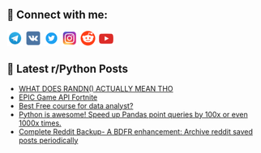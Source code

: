 ## 🔎 Connect with me:
[<img src="https://github.com/bullbesh/bullbesh/blob/main/images/Telegram.png" width="32" height="32" />](https://t.me/bullbesh)
[<img src="https://github.com/bullbesh/bullbesh/blob/main/images/VK.png" width="32" height="32" />](https://vk.com/bullbesh)
[<img src="https://github.com/bullbesh/bullbesh/blob/main/images/Twitter.png" width="32" height="32" />](https://twitter.com/bullbesh1)
[<img src="https://github.com/bullbesh/bullbesh/blob/main/images/Instagram.png" width="32" height="32" />](https://www.instagram.com/bullbesh)
[<img src="https://github.com/bullbesh/bullbesh/blob/main/images/Reddit.png" width="32" height="32" />](https://www.reddit.com/user/bullbesh)
[<img src="https://github.com/bullbesh/bullbesh/blob/main/images/YouTube.png" width="32" height="32" />](https://www.youtube.com/channel/UCtfjRs6uzgq5mfm8S06WTcg)

## 📕 Latest r/Python Posts
<!-- BLOG-POST-LIST:START -->
- [WHAT DOES RANDN&lpar;&rpar; ACTUALLY MEAN THO](https://www.reddit.com/r/Python/comments/1fxsfhr/what_does_randn_actually_mean_tho/)
- [EPIC Game API Fortnite](https://www.reddit.com/r/Python/comments/1fxmip1/epic_game_api_fortnite/)
- [Best Free course for data analyst?](https://www.reddit.com/r/Python/comments/1fxkces/best_free_course_for_data_analyst/)
- [Python is awesome! Speed up Pandas point queries by 100x or even 1000x times.](https://www.reddit.com/r/Python/comments/1fxgkj6/python_is_awesome_speed_up_pandas_point_queries/)
- [Complete Reddit Backup- A BDFR enhancement: Archive reddit saved posts periodically](https://www.reddit.com/r/Python/comments/1fxeglk/complete_reddit_backup_a_bdfr_enhancement_archive/)
<!-- BLOG-POST-LIST:END -->
